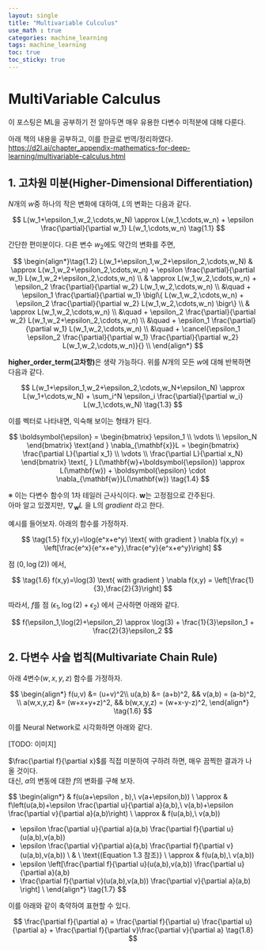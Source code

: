 ```yaml
---
layout: single
title: "Multivariable Culculus"
use_math : true
categories: machine_learning
tags: machine_learning
toc: true
toc_sticky: true
---
```


# MultiVariable Calculus

이 포스팅은 ML을 공부하기 전 알아두면 매우 유용한 다변수 미적분에 대해 다룬다.

아래 책의 내용을 공부하고, 이를 한글로 번역/정리하였다.   
https://d2l.ai/chapter_appendix-mathematics-for-deep-learning/multivariable-calculus.html

## 1. 고차원 미분(Higher-Dimensional Differentiation)

$N$개의 $w$중 하나의 작은 변화에 대하여, $L$의 변화는 다음과 같다.


$$
L(w_1+\epsilon_1,w_2,\cdots,w_N) 
\approx 
L(w_1,\cdots,w_n) + \epsilon \frac{\partial}{\partial w_1} L(w_1,\cdots,w_n)
\tag{1.1}
$$

간단한 편미분이다. 다른 변수 $w_2$에도 약간의 변화를 주면,

$$
\begin{align*}\tag{1.2}
L(w_1+\epsilon_1,w_2+\epsilon_2,\cdots,w_N) 
& \approx 
L(w_1,w_2+\epsilon_2,\cdots,w_n) + \epsilon \frac{\partial}{\partial w_1} L(w_1,w_2+\epsilon_2,\cdots,w_n) \\
& \approx
L(w_1,w_2,\cdots,w_n) + \epsilon_2 \frac{\partial}{\partial w_2} L(w_1,w_2,\cdots,w_n) \\
&\quad + \epsilon_1 \frac{\partial}{\partial w_1} \bigl\{ L(w_1,w_2,\cdots,w_n) + \epsilon_2 \frac{\partial}{\partial w_2} L(w_1,w_2,\cdots,w_n) \bigr\} \\
& \approx
L(w_1,w_2,\cdots,w_n) \\
&\quad + \epsilon_2 \frac{\partial}{\partial w_2} L(w_1,w_2+\epsilon_2,\cdots,w_n) \\
&\quad + \epsilon_1 \frac{\partial}{\partial w_1}  L(w_1,w_2,\cdots,w_n) \\
&\quad + \cancel{\epsilon_1 \epsilon_2 \frac{\partial}{\partial w_1} \frac{\partial}{\partial w_2} L(w_1,w_2,\cdots,w_n)}{} \\
\end{align*}
$$

<strong>higher_order_term(고차항)</strong>은 생략 가능하다. 위를 $N$개의 모든 $w$에 대해 반복하면 다음과 같다.

$$
L(w_1+\epsilon_1,w_2+\epsilon_2,\cdots,w_N+\epsilon_N)
\approx
L(w_1+\cdots,w_N) + \sum_i^N \epsilon_i \frac{\partial}{\partial w_i} L(w_1,\cdots,w_N)
\tag{1.3}
$$

이를 벡터로 나타내면, 익숙해 보이는 형태가 된다.

$$
\boldsymbol{\epsilon} = 
\begin{bmatrix}
\epsilon_1 \\ \vdots \\ \epsilon_N
\end{bmatrix}
\text{and } 
\nabla_{\mathbf{x}}L = 
\begin{bmatrix}
\frac{\partial L}{\partial x_1} \\ \vdots \\ \frac{\partial L}{\partial x_N}
\end{bmatrix}
\text{,  }
L(\mathbf{w}+\boldsymbol{\epsilon})
\approx
L(\mathbf{w}) + \boldsymbol{\epsilon} \cdot \nabla_{\mathbf{w}}L(\mathbf{w})
\tag{1.4}
$$

※ 이는 다변수 함수의 1차 테일러 근사식이다. $\mathbf{w}$는 고정점으로 간주된다.   
아마 알고 있겠지만, $\nabla_{\mathbf{w}}L$ 을 L의 *gradient* 라고 한다.

예시를 들어보자. 아래의 함수를 가정하자.

$$
\tag{1.5}
f(x,y)=\log(e^x+e^y) \text{ with gradient } \nabla f(x,y) = \left[\frac{e^x}{e^x+e^y},\frac{e^y}{e^x+e^y}\right]
$$

점 $(0,\log(2))$ 에서, 

$$
\tag{1.6}
f(x,y)=\log(3) \text{ with gradient } \nabla f(x,y) = \left[\frac{1}{3},\frac{2}{3}\right]
$$

따라서, $f$를 점 $(\epsilon_1,\log(2)+\epsilon_2)$ 에서 근사하면 아래와 같다.

$$
f(\epsilon_1,\log(2)+\epsilon_2) \approx \log(3) + \frac{1}{3}\epsilon_1 + \frac{2}{3}\epsilon_2
$$

## 2. 다변수 사슬 법칙(Multivariate Chain Rule)

아래 4변수($w,x,y,z$) 함수를 가정하자.

$$
\begin{align*}
f(u,v) &= (u+v)^2\\
u(a,b) &= (a+b)^2, && v(a,b) = (a-b)^2, \\
a(w,x,y,z) &= (w+x+y+z)^2, && b(w,x,y,z) = (w+x-y-z)^2,
\end{align*}
\tag{1.6}
$$

이를 Neural Network로 시각화하면 아래와 같다.

[TODO: 이미지]

$\frac{\partial f}{\partial x}$를 직접 미분하여 구하려 하면, 매우 끔찍한 결과가 나올 것이다.   
대신, $a$의 변동에 대한 $f$의 변화를 구해 보자.

$$
\begin{align*}
& f(u(a+\epsilon , b),\ v(a+\epsilon,b)) \\
\approx & f\left(u(a,b)+\epsilon \frac{\partial u}{\partial a}(a,b),\ v(a,b)+\epsilon \frac{\partial v}{\partial a}(a,b)\right) \\
\approx & f(u(a,b),\ v(a,b)) 
+ \epsilon \frac{\partial u}{\partial a}(a,b) \frac{\partial f}{\partial u}(u(a,b),v(a,b))
+ \epsilon \frac{\partial v}{\partial a}(a,b) \frac{\partial f}{\partial v}(u(a,b),v(a,b)) \\
& \ \text{(Equation 1.3 참조)} \\
\approx & f(u(a,b),\ v(a,b)) 
+ \epsilon \left[\frac{\partial f}{\partial u}(u(a,b),v(a,b)) \frac{\partial u}{\partial a}(a,b) 
+ \frac{\partial f}{\partial v}(u(a,b),v(a,b)) \frac{\partial v}{\partial a}(a,b) \right] \\
\end{align*}
\tag{1.7}
$$

이를 아래와 같이 축약하여 표현할 수 있다.

$$
\frac{\partial f}{\partial a} = \frac{\partial f}{\partial u} \frac{\partial u}{\partial a} + \frac{\partial f}{\partial v}\frac{\partial v}{\partial a}
\tag{1.8}
$$

